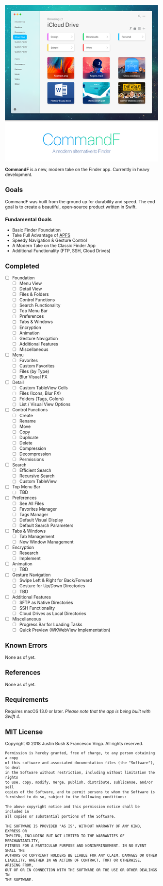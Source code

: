<img src="Cover.png" width="860" />

<b>CommandF</b> is a new, modern take on the Finder app. Currently in heavy development.

## Goals
CommandF was built from the ground up for durability and speed. The end goal is to create a beautiful, open-source product written in Swift.

### Fundamental Goals
- Basic Finder Foundation
- Take Full Advantage of [APFS](https://developer.apple.com/library/content/documentation/FileManagement/Conceptual/APFS_Guide/Introduction/Introduction.html)
- Speedy Navigation & Gesture Control
- A Modern Take on the Classic Finder App
- Additional Functionality (FTP, SSH, Cloud Drives)

## Completed
- [ ] Foundation
    - [ ] Menu View
    - [ ] Detail View
    - [ ] Files & Folders
    - [ ] Control Functions
    - [ ] Search Functionality
    - [ ] Top Menu Bar
    - [ ] Preferences
    - [ ] Tabs & Windows
    - [ ] Encryption
    - [ ] Animation
    - [ ] Gesture Navigation
    - [ ] Additional Features
    - [ ] Miscellaneous
- [ ] Menu
    - [ ] Favorites
    - [ ] Custom Favorites
    - [ ] Files (by Type)
    - [ ] Blur Visual FX
- [ ] Detail
	- [ ] Custom TableView Cells
    - [ ] Files (Icons, Blur FX)
    - [ ] Folders (Tags, Colors)
    - [ ] List / Visual View Options
- [ ] Control Functions
	- [ ] Create
	- [ ] Rename
	- [ ] Move
	- [ ] Copy
	- [ ] Duplicate
	- [ ] Delete
	- [ ] Compression
	- [ ] Decompression
	- [ ] Permissions
- [ ] Search
	- [ ] Efficient Search
	- [ ] Recursive Search
	- [ ] Custom TableView
- [ ] Top Menu Bar
	- [ ] TBD
- [ ] Preferences
	- [ ] See All Files
	- [ ] Favorites Manager
	- [ ] Tags Manager
	- [ ] Default Visual Display
	- [ ] Default Search Parameters
- [ ] Tabs & Windows
	- [ ] Tab Management
	- [ ] New Window Management
- [ ] Encryption
	- [ ] Research
	- [ ] Implement
- [ ] Animation
	- [ ] TBD
- [ ] Gesture Navigation
	- [ ] Swipe Left & Right for Back/Forward
	- [ ] Gesture for Up/Down Directories
	- [ ] TBD
- [ ] Additional Features
	- [ ] SFTP as Native Directories
	- [ ] SSH Functionality
	- [ ] Cloud Drives as Local Directories
- [ ] Miscellaneous
	- [ ] Progress Bar for Loading Tasks
	- [ ] Quick Preview (WKWebView Implementation)

## Known Errors
None as of yet.

## References
None as of yet.

## Requirements
Requires macOS 13.0 or later.
<i>Please note that the app is being built with Swift 4.</i>

## MIT License

Copyright © 2018 Justin Bush & Francesco Virga. All rights reserved.

```
Permission is hereby granted, free of charge, to any person obtaining a copy
of this software and associated documentation files (the "Software"), to deal
in the Software without restriction, including without limitation the rights
to use, copy, modify, merge, publish, distribute, sublicense, and/or sell
copies of the Software, and to permit persons to whom the Software is
furnished to do so, subject to the following conditions:

The above copyright notice and this permission notice shall be included in
all copies or substantial portions of the Software.

THE SOFTWARE IS PROVIDED "AS IS", WITHOUT WARRANTY OF ANY KIND, EXPRESS OR
IMPLIED, INCLUDING BUT NOT LIMITED TO THE WARRANTIES OF MERCHANTABILITY,
FITNESS FOR A PARTICULAR PURPOSE AND NONINFRINGEMENT. IN NO EVENT SHALL THE
AUTHORS OR COPYRIGHT HOLDERS BE LIABLE FOR ANY CLAIM, DAMAGES OR OTHER
LIABILITY, WHETHER IN AN ACTION OF CONTRACT, TORT OR OTHERWISE, ARISING FROM,
OUT OF OR IN CONNECTION WITH THE SOFTWARE OR THE USE OR OTHER DEALINGS IN
THE SOFTWARE.
```
